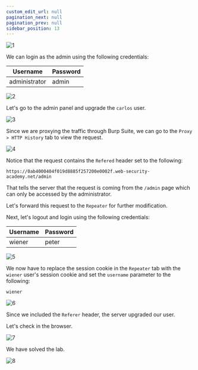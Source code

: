 ```yaml
---
custom_edit_url: null
pagination_next: null
pagination_prev: null
sidebar_position: 13
---
```


![1](https://github.com/Knign/Write-ups/assets/110326359/622c0af4-c293-404c-8509-e8c3c8199a5b)

We can login as the admin using the following credentials:

| Username | Password |
| -------- | -------- |
| administrator         | admin         |

![2](https://github.com/Knign/Write-ups/assets/110326359/74d770e5-552c-47db-9b88-30e9fab023a5)

Let's go to the admin panel and upgrade the `carlos` user.

![3](https://github.com/Knign/Write-ups/assets/110326359/47852fb2-7724-451f-a43d-d5a63a9e8e69)

Since we are proxying the traffic through Burp Suite, we can go to the `Proxy > HTTP History` tab to view the request.

![4](https://github.com/Knign/Write-ups/assets/110326359/75509ebc-441e-45ec-9b11-edebf6b1984e)

Notice that the request contains the `Refered` header set to the following:

```
https://0ab4000404f019d8885f257200e0002f.web-security-academy.net/admin
```

That tells the server that the request is coming from the `/admin` page which can only be accessed by the administrator.

Let's forward this request to the `Repeater` for further modification.

Next, let's logout and login using the following credentials:


| Username | Password |
| -------- | -------- |
| wiener         | peter         |

![5](https://github.com/Knign/Write-ups/assets/110326359/3a55dc06-8719-4a59-9d68-c1fc8ee19860)

We now have to replace the session cookie in the `Repeater` tab with the `wiener` user's session cookie and set the `username` parameter to the following:

```
wiener
```

![6](https://github.com/Knign/Write-ups/assets/110326359/35bb9edb-77f3-4bc9-9dd2-750b5c78963d)

Since we included the `Referer` header, the server upgraded our user.

Let's check in the browser.

![7](https://github.com/Knign/Write-ups/assets/110326359/19636a58-9691-4fef-a18c-9fd5deb045f4)

We have solved the lab.

![8](https://github.com/Knign/Write-ups/assets/110326359/6cc72237-4f42-41a5-bf99-28c59e79d3a4)
